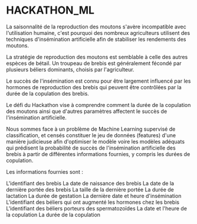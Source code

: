 # HACKATHON_ML

La saisonnalité de la reproduction des moutons s'avère incompatible avec l'utilisation humaine, c'est pourquoi des nombreux agriculteurs utilisent des techniques d'insémination artificielle afin de stabiliser les rendements des moutons.

La stratégie de reproduction des moutons est semblable à celle des autres espèces de bétail. Un troupeau de brebis est généralement fécondé par plusieurs béliers dominants, choisis par l'agriculteur.

Le succès de l'insémination est connu pour être largement influencé par les hormones de reproduction des brebis qui peuvent être contrôlées par la durée de la copulation des brebis.

Le défi du Hackathon vise à comprendre comment la durée de la copulation des moutons ainsi que d'autres paramètres affectent le succès de l'insémination artificielle.

Nous sommes face à un problème de Machine Learning supervisé de classification, et censés constituer le jeu de données (features) d'une manière judicieuse afin d'optimiser le modèle voire les modèles adéquats qui prédisent la probabilité de succès de l'insémination artificielle des brebis à partir de différentes informations fournies, y compris les durées de copulation.

Les informations fournies sont :

L'identifiant des brebis
La date de naissance des brebis
La date de la dernière portée des brebis
La taille de la dernière portée
La durée de lactation
La durée de gestation
La dernière date et heure d'insémination
L'identifiant des béliers qui ont augmenté les hormones chez les brebis
L'identifiant des béliers porteurs des spermatozoïdes
La date et l'heure de la copulation
La durée de la copulation
